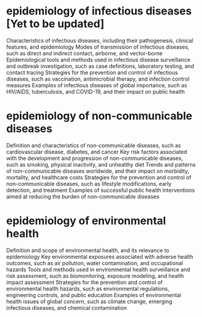 # epidemiology of infectious diseases [Yet to be updated]
Characteristics of infectious diseases, including their pathogenesis, clinical features, and epidemiology
Modes of transmission of infectious diseases, such as direct and indirect contact, airborne, and vector-borne
Epidemiological tools and methods used in infectious disease surveillance and outbreak investigation, such as case definitions, laboratory testing, and contact tracing
Strategies for the prevention and control of infectious diseases, such as vaccination, antimicrobial therapy, and infection control measures
Examples of infectious diseases of global importance, such as HIV/AIDS, tuberculosis, and COVID-19, and their impact on public health
# epidemiology of non-communicable diseases
Definition and characteristics of non-communicable diseases, such as cardiovascular disease, diabetes, and cancer
Key risk factors associated with the development and progression of non-communicable diseases, such as smoking, physical inactivity, and unhealthy diet
Trends and patterns of non-communicable diseases worldwide, and their impact on morbidity, mortality, and healthcare costs
Strategies for the prevention and control of non-communicable diseases, such as lifestyle modifications, early detection, and treatment
Examples of successful public health interventions aimed at reducing the burden of non-communicable diseases
# epidemiology of environmental health

Definition and scope of environmental health, and its relevance to epidemiology
Key environmental exposures associated with adverse health outcomes, such as air pollution, water contamination, and occupational hazards
Tools and methods used in environmental health surveillance and risk assessment, such as biomonitoring, exposure modeling, and health impact assessment
Strategies for the prevention and control of environmental health hazards, such as environmental regulations, engineering controls, and public education
Examples of environmental health issues of global concern, such as climate change, emerging infectious diseases, and chemical contamination
